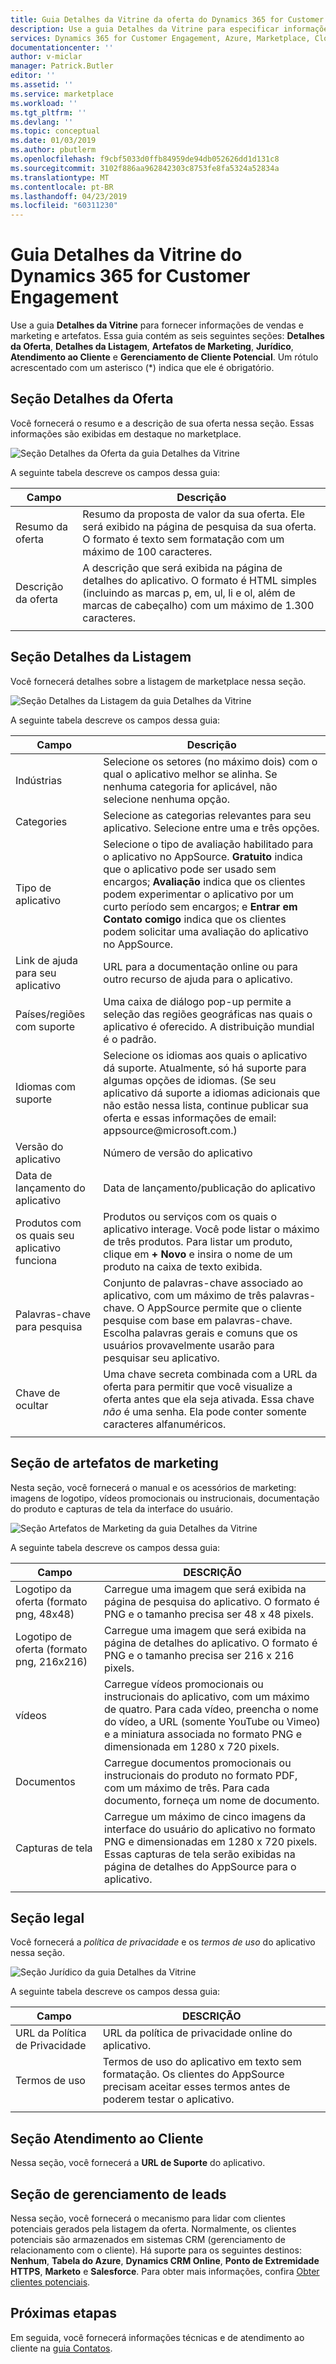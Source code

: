 ```yaml
---
title: Guia Detalhes da Vitrine da oferta do Dynamics 365 for Customer Engagement – Azure Marketplace | Microsoft Docs
description: Use a guia Detalhes da Vitrine para especificar informações de vendas e marketing para uma oferta do Dynamics 365 for Customer Engagement.
services: Dynamics 365 for Customer Engagement, Azure, Marketplace, Cloud Partner Portal, AppSource
documentationcenter: ''
author: v-miclar
manager: Patrick.Butler
editor: ''
ms.assetid: ''
ms.service: marketplace
ms.workload: ''
ms.tgt_pltfrm: ''
ms.devlang: ''
ms.topic: conceptual
ms.date: 01/03/2019
ms.author: pbutlerm
ms.openlocfilehash: f9cbf5033d0ffb84959de94db052626dd1d131c8
ms.sourcegitcommit: 3102f886aa962842303c8753fe8fa5324a52834a
ms.translationtype: MT
ms.contentlocale: pt-BR
ms.lasthandoff: 04/23/2019
ms.locfileid: "60311230"
---
```

# <a name="dynamics-365-for-customer-engagement-storefront-details-tab"></a>Guia Detalhes da Vitrine do Dynamics 365 for Customer Engagement

Use a guia **Detalhes da Vitrine** para fornecer informações de vendas e marketing e artefatos.  Essa guia contém as seis seguintes seções: **Detalhes da Oferta**, **Detalhes da Listagem**, **Artefatos de Marketing**, **Jurídico**, **Atendimento ao Cliente** e **Gerenciamento de Cliente Potencial**.  Um rótulo acrescentado com um asterisco (*) indica que ele é obrigatório.


## <a name="offer-details-section"></a>Seção Detalhes da Oferta

Você fornecerá o resumo e a descrição de sua oferta nessa seção.  Essas informações são exibidas em destaque no marketplace.
 
![Seção Detalhes da Oferta da guia Detalhes da Vitrine](./media/storefront-tab-offer-details.png)

A seguinte tabela descreve os campos dessa guia: 

|    **Campo**          |  **Descrição**               |
|  ---------------      |  ---------------               |
|  Resumo da oferta        | Resumo da proposta de valor da sua oferta. Ele será exibido na página de pesquisa da sua oferta. O formato é texto sem formatação com um máximo de 100 caracteres. |
|  Descrição da oferta    | A descrição que será exibida na página de detalhes do aplicativo. O formato é HTML simples (incluindo as marcas p, em, ul, li e ol, além de marcas de cabeçalho) com um máximo de 1.300 caracteres.  |
|  |  | 


## <a name="listing-details-section"></a>Seção Detalhes da Listagem

Você fornecerá detalhes sobre a listagem de marketplace nessa seção.

![Seção Detalhes da Listagem da guia Detalhes da Vitrine](./media/storefront-tab-listing-details.png)

A seguinte tabela descreve os campos dessa guia: 

|    **Campo**          |  **Descrição**               |
|  ---------------      |  ---------------               |
|  Indústrias           | Selecione os setores (no máximo dois) com o qual o aplicativo melhor se alinha. Se nenhuma categoria for aplicável, não selecione nenhuma opção.  |
|  Categories           | Selecione as categorias relevantes para seu aplicativo. Selecione entre uma e três opções.  |
|  Tipo de aplicativo             | Selecione o tipo de avaliação habilitado para o aplicativo no AppSource. **Gratuito** indica que o aplicativo pode ser usado sem encargos; **Avaliação** indica que os clientes podem experimentar o aplicativo por um curto período sem encargos; e **Entrar em Contato comigo** indica que os clientes podem solicitar uma avaliação do aplicativo no AppSource.  |
| Link de ajuda para seu aplicativo | URL para a documentação online ou para outro recurso de ajuda para o aplicativo.  |
| Países/regiões com suporte | Uma caixa de diálogo pop-up permite a seleção das regiões geográficas nas quais o aplicativo é oferecido.  A distribuição mundial é o padrão. |
| Idiomas com suporte   | Selecione os idiomas aos quais o aplicativo dá suporte. Atualmente, só há suporte para algumas opções de idiomas.  (Se seu aplicativo dá suporte a idiomas adicionais que não estão nessa lista, continue publicar sua oferta e essas informações de email: appsource\@microsoft.com.)  |
| Versão do aplicativo           | Número de versão do aplicativo    |
| Data de lançamento do aplicativo      | Data de lançamento/publicação do aplicativo |
| Produtos com os quais seu aplicativo funciona | Produtos ou serviços com os quais o aplicativo interage. Você pode listar o máximo de três produtos. Para listar um produto, clique em **+ Novo** e insira o nome de um produto na caixa de texto exibida.  |
| Palavras-chave para pesquisa       | Conjunto de palavras-chave associado ao aplicativo, com um máximo de três palavras-chave.  O AppSource permite que o cliente pesquise com base em palavras-chave.  Escolha palavras gerais e comuns que os usuários provavelmente usarão para pesquisar seu aplicativo.  |
|  Chave de ocultar             | Uma chave secreta combinada com a URL da oferta para permitir que você visualize a oferta antes que ela seja ativada.  Essa chave *não* é uma senha.  Ela pode conter somente caracteres alfanuméricos.  |
|  |  |


## <a name="marketing-artifacts-section"></a>Seção de artefatos de marketing

Nesta seção, você fornecerá o manual e os acessórios de marketing: imagens de logotipo, vídeos promocionais ou instrucionais, documentação do produto e capturas de tela da interface do usuário.

![Seção Artefatos de Marketing da guia Detalhes da Vitrine](./media/storefront-tab-market-artifacts.png)

A seguinte tabela descreve os campos dessa guia: 

|      Campo            |    DESCRIÇÃO                 |
|  ---------------      |  ---------------               |
| Logotipo da oferta (formato png, 48x48) | Carregue uma imagem que será exibida na página de pesquisa do aplicativo. O formato é PNG e o tamanho precisa ser 48 x 48 pixels. |
| Logotipo de oferta (formato png, 216x216) | Carregue uma imagem que será exibida na página de detalhes do aplicativo. O formato é PNG e o tamanho precisa ser 216 x 216 pixels. |
| vídeos                | Carregue vídeos promocionais ou instrucionais do aplicativo, com um máximo de quatro.  Para cada vídeo, preencha o nome do vídeo, a URL (somente YouTube ou Vimeo) e a miniatura associada no formato PNG e dimensionada em 1280 x 720 pixels.  | 
| Documentos             | Carregue documentos promocionais ou instrucionais do produto no formato PDF, com um máximo de três.  Para cada documento, forneça um nome de documento.  |
| Capturas de tela           | Carregue um máximo de cinco imagens da interface do usuário do aplicativo no formato PNG e dimensionadas em 1280 x 720 pixels.  Essas capturas de tela serão exibidas na página de detalhes do AppSource para o aplicativo. |
|  |  |


## <a name="legal-section"></a>Seção legal

Você fornecerá a *política de privacidade* e os *termos de uso* do aplicativo nessa seção.

![Seção Jurídico da guia Detalhes da Vitrine](./media/storefront-tab-legal.png)

A seguinte tabela descreve os campos dessa guia: 

|      Campo            |    DESCRIÇÃO                 |
|  ---------------      |  ---------------               |
| URL da Política de Privacidade    | URL da política de privacidade online do aplicativo.  |
| Termos de uso          | Termos de uso do aplicativo em texto sem formatação.  Os clientes do AppSource precisam aceitar esses termos antes de poderem testar o aplicativo. |
|  |  |


## <a name="customer-support-section"></a>Seção Atendimento ao Cliente

Nessa seção, você fornecerá a **URL de Suporte** do aplicativo.


## <a name="lead-management-section"></a>Seção de gerenciamento de leads

Nessa seção, você fornecerá o mecanismo para lidar com clientes potenciais gerados pela listagem da oferta.  Normalmente, os clientes potenciais são armazenados em sistemas CRM (gerenciamento de relacionamento com o cliente).  Há suporte para os seguintes destinos: **Nenhum**, **Tabela do Azure**, **Dynamics CRM Online**, **Ponto de Extremidade HTTPS**, **Marketo** e **Salesforce**.  Para obter mais informações, confira [Obter clientes potenciais](../../cloud-partner-portal-orig/cloud-partner-portal-get-customer-leads.md).


## <a name="next-steps"></a>Próximas etapas

Em seguida, você fornecerá informações técnicas e de atendimento ao cliente na [guia Contatos](./cpp-contacts-tab.md). 
